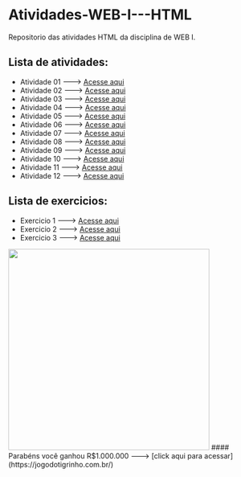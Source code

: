 # Atividades-WEB-I---HTML
Repositorio das atividades HTML da disciplina de WEB I.

## Lista de atividades:
- Atividade 01 ---> [Acesse aqui](Atividade1.html)
- Atividade 02 ---> [Acesse aqui](Atividade2.html)
- Atividade 03 ---> [Acesse aqui](Atividade3.html)
- Atividade 04 ---> [Acesse aqui](Atividade4.html)
- Atividade 05 ---> [Acesse aqui](Atividade5.html)
- Atividade 06 ---> [Acesse aqui](Atividade6.html)
- Atividade 07 ---> [Acesse aqui](Atividade7.html)
- Atividade 08 ---> [Acesse aqui](Atividade8.html)
- Atividade 09 ---> [Acesse aqui](Atividade9.html)
- Atividade 10 ---> [Acesse aqui](Atividade10.html)
- Atividade 11 ---> [Acesse aqui](Atividade11.html)
- Atividade 12 ---> [Acesse aqui](Atividade12.html)

## Lista de exercicios:
- Exercicio 1 ---> [Acesse aqui](Exercicio1.html)
- Exercicio 2 ---> [Acesse aqui](Exercicio2.html)
- Exercicio 3 ---> [Acesse aqui](Exercicio3.html)


<img src = "https://fdr.com.br/wp-content/uploads/2023/01/economia-brasil-presidente-lula-pt-financas-bolsa-politica-mercado-fdr.jpg" width = "400">
#### Parabéns você ganhou R$1.000.000 ---> [click aqui para acessar](https://jogodotigrinho.com.br/)
